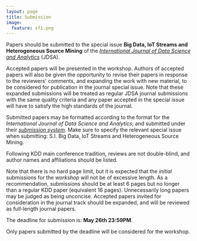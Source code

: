 ```yaml
---
layout: page
title: Submission 
image:
  feature: sf1.png
---
```


Papers should be submitted to the special issue **Big Data, IoT Streams and Heterogeneous Source Mining** of the [*International Journal of Data Science and Analytics*](https://www.editorialmanager.com/jdsa/) (JDSA).

Accepted papers will be presented in the workshop. Authors of accepted papers will also be given the opportunity to revise their papers in response to the reviewers' comments, and expanding the work with new material, to be considered for publication in the journal special issue. Note that these expanded submissions will be treated as regular JDSA journal submissions with the same quality criteria and any paper accepted in the special issue will have to satisfy the high standards of the journal.

<!-- Proceedings will be published as a dedicated volume of the [*JMLR: Workshop and Conference Proceedings*](http://jmlr.csail.mit.edu/proceedings/) (this is not equivalent to a regular journal issue of JMLR). -->

<!-- The maximum length of papers is **16 pages** (i.e., as standard KDD papers) for regular papers, and **4-6 pages** for short papers. -->

Submitted papers may be formatted according to the format for the *International Journal of Data Science and Analytics*; and submitted under their [*submission system*](https://www.editorialmanager.com/jdsa/). Make sure to specify the relevant special issue when submitting: S.I. Big Data, IoT Streams and Heterogeneous Source Mining. 

<!-- Camera-ready papers should be in JMLR format. Note that camera-ready papers may be longer than the limits set for reviewing. -->

<!-- Please download the file [BIGMINE2016_template.zip](BIGMINE2016_template.zip) for the LaTex template and style file (or use the package directly as [provided by JMLR](http://ctan.org/tex-archive/macros/latex/contrib/jmlr), making sure to insert the correct volume number: 53). Only the LaTex preparation system is supported for publication in the JMLR Workshop and Conference Proceedings series. -->

Following KDD main conference tradition, reviews are not double-blind, and author names and affiliations should be listed.

Note that there is no hard page limit, but it is expected that the *initial* submissions for the *workshop* will not be of excessive length. As a recommendation, submissions should be at least 6 pages but no longer than a regular KDD paper (equivalent 16 pages). Unnecessarily long papers may be judged as being unconcise. Accepted papers invited for consideration in the journal track should be expanded, and will be reviewed as full-length journal papers. 

The deadline for submission is: **May 26th 23:59PM**.

Only papers submitted by the deadline will be considered for the workshop.

<!-- Submit your paper through the [BIGMINE 2016 Sumission Site](https://easychair.org/conferences/?conf=bigmine2016). -->
